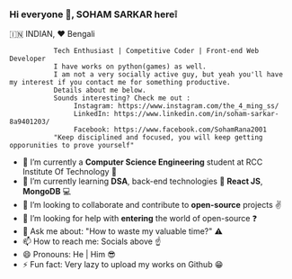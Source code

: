 ### Hi everyone 👋, SOHAM SARKAR here:grey_exclamation:

   🇮🇳 INDIAN, :hearts: Bengali
   
               Tech Enthusiast | Competitive Coder | Front-end Web Developer     
               I have works on python(games) as well.
               I am not a very socially active guy, but yeah you'll have my interest if you contact me for something productive.
               Details about me below.
               Sounds interesting? Check me out :
                    Instagram: https://www.instagram.com/the_4_ming_ss/
                    LinkedIn: https://www.linkedin.com/in/soham-sarkar-8a9401203/
                    Facebook: https://www.facebook.com/SohamRana2001
               "Keep disciplined and focused, you will keep getting opporunities to prove yourself"
               

- 🔭 I’m currently a **Computer Science Engineering** student at RCC Institute Of Technology :office:
- 🌱 I’m currently learning **DSA**, back-end technologies :dash: **React JS**, **MongoDB** :computer:
- 👯 I’m looking to collaborate and contribute to **open-source** projects :v:
- 🤔 I’m looking for help with **entering** the world of open-source :question:
- 💬 Ask me about: "How to waste my valuable time?" :warning:
- 📫 How to reach me: Socials above :point_up:
- 😄 Pronouns: He | Him :sunglasses:
- ⚡ Fun fact: Very lazy to upload my works on Github :grin:
